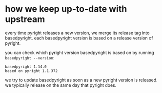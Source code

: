 # how we keep up-to-date with upstream

every time pyright releases a new version, we merge its release tag into basedpyright. each basedpyright version is based on a release version of pyright.

you can check which pyright version basedpyright is based on by running `basedpyright --version`:

```
basedpyright 1.14.0
based on pyright 1.1.372
```

we try to update basedpyright as soon as a new pyright version is released. we typically release on the same day that pyright does.
